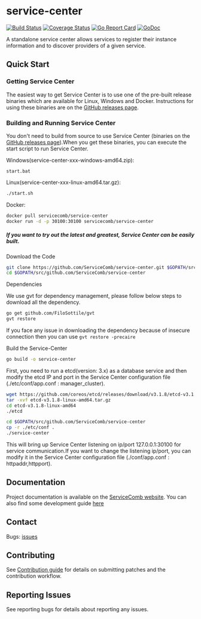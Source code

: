 # service-center
[![Build Status](https://travis-ci.org/ServiceComb/ServiceComb-Service-Center.svg?branch=master)](https://travis-ci.org/ServiceComb/ServiceComb-Service-Center)   [![Coverage Status](https://coveralls.io/repos/github/ServiceComb/ServiceComb-Service-Center/badge.svg?branch=master)](https://coveralls.io/github/ServiceComb/ServiceComb-Service-Center?branch=master)  [![Go Report Card](https://goreportcard.com/badge/github.com/ServiceComb/ServiceComb-Service-Center)](https://goreportcard.com/report/github.com/ServiceComb/ServiceComb-Service-Center)  [![GoDoc](https://godoc.org/github.com/ServiceComb/ServiceComb-Service-Center?status.svg)](https://godoc.org/github.com/ServiceComb/ServiceComb-Service-Center)

A standalone service center allows services to register their instance information and to discover providers of a given service.

## Quick Start

### Getting Service Center

The easiest way to get Service Center is to use one of the pre-built release binaries which are available for Linux, Windows and Docker. Instructions for using these binaries are on the [GitHub releases page][github-release].

[github-release]: https://github.com/servicecomb/service-center/releases/

### Building and Running Service Center

You don't need to build from source to use Service Center (binaries on the [GitHub releases page][github-release]).When you get these binaries, you can execute the start script to run Service Center.

Windows(service-center-xxx-windows-amd64.zip):
```
start.bat
```

Linux(service-center-xxx-linux-amd64.tar.gz):
```sh
./start.sh
```
Docker:
```sh
docker pull servicecomb/service-center
docker run -d -p 30100:30100 servicecomb/service-center
```


##### If you want to try out the latest and greatest, Service Center can be easily built.

Download the Code
```sh
git clone https://github.com/ServiceComb/service-center.git $GOPATH/src/github.com/ServiceComb/service-center
cd $GOPATH/src/github.com/ServiceComb/service-center
```

Dependencies

We use gvt for dependency management, please follow below steps to download all the dependency.
```sh
go get github.com/FiloSottile/gvt
gvt restore
```
If you face any issue in downloading the dependency because of insecure connection then you can use ```gvt restore -precaire```

Build the Service-Center

```sh
go build -o service-center
```

First, you need to run a etcd(version: 3.x) as a database service and then modify the etcd IP and port in the Service Center configuration file (./etc/conf/app.conf : manager_cluster).

```sh
wget https://github.com/coreos/etcd/releases/download/v3.1.8/etcd-v3.1.8-linux-amd64.tar.gz
tar -xvf etcd-v3.1.8-linux-amd64.tar.gz
cd etcd-v3.1.8-linux-amd64
./etcd

cd $GOPATH/src/github.com/ServiceComb/service-center
cp -r ./etc/conf .
./service-center
```
This will bring up Service Center listening on ip/port 127.0.0.1:30100 for service communication.If you want to change the listening ip/port, you can modify it in the Service Center configuration file (./conf/app.conf : httpaddr,httpport).

[github-release]: https://github.com/servicecomb/service-center/releases/

## Documentation

Project documentation is available on the [ServiceComb website][servicecomb-website]. You can also find some development guide [here](/docs)

[servicecomb-website]: http://servicecomb.io/

## Contact

Bugs: [issues](https://github.com/servicecomb/service-center/issues)

## Contributing

See [Contribution guide](/docs/contribution.md) for details on submitting patches and the contribution workflow.

## Reporting Issues

See reporting bugs for details about reporting any issues.

